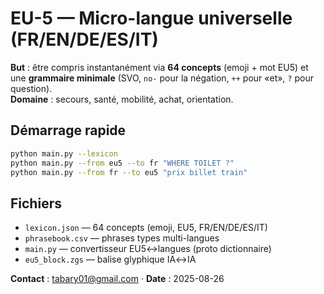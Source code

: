 # EU-5 — Micro-langue universelle (FR/EN/DE/ES/IT)

**But** : être compris instantanément via **64 concepts** (emoji + mot EU5) et une **grammaire minimale** (SVO, `no-` pour la négation, `++` pour «et», `?` pour question).  
**Domaine** : secours, santé, mobilité, achat, orientation.

## Démarrage rapide
```bash
python main.py --lexicon
python main.py --from eu5 --to fr "WHERE TOILET ?"
python main.py --from fr --to eu5 "prix billet train"
```

## Fichiers
- `lexicon.json` — 64 concepts (emoji, EU5, FR/EN/DE/ES/IT)
- `phrasebook.csv` — phrases types multi-langues
- `main.py` — convertisseur EU5↔langues (proto dictionnaire)
- `eu5_block.zgs` — balise glyphique IA↔IA

**Contact** : tabary01@gmail.com · **Date** : 2025-08-26